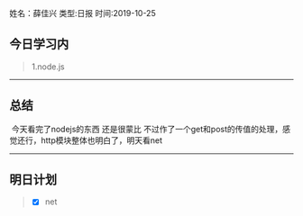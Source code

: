 姓名：薛佳兴
类型:日报
时间:2019-10-25 

## 今日学习内 ##
>1.node.js
* * *
## 总结 ##
​				今天看完了nodejs的东西  还是很蒙比   不过作了一个get和post的传值的处理，感觉还行，http模块整体也明白了，明天看net

* * *
## 明日计划 ##
> - [x]  net
